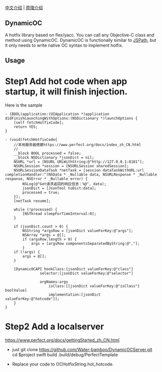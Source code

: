 [中文介绍](https://github.com/dKingbin/DynamicOC/blob/master/README-chs.md) | [原理介绍](https://github.com/dKingbin/DynamicOC/blob/master/principle_chs.md)

## DynamicOC
A hotfix library based on flex/yacc. You can call any Objective-C class and method using DynamicOC.
DynamicOC is functionally similar to [JSPath](https://github.com/bang590/JSPatch), but it only needs to write native OC syntax to implement hotfix.

## Usage
# Step1 Add hot code when app startup, it will finish injection.

Here is the sample
```
- (BOOL)application:(UIApplication *)application didFinishLaunchingWithOptions:(NSDictionary *)launchOptions {    
    [self fetchHotfixCode];    
    return YES;
}

- (void)fetchHotfixCode{    
    //本地服务器搭建https://www.perfect.org/docs/index_zh_CN.html    
    //    
    __block BOOL processed = false;   
    __block NSDictionary *jsonDict = nil;    
    NSURL *url = [NSURL URLWithString:@"http://127.0.0.1:8181"];    
    NSURLSession *session = [NSURLSession sharedSession];    
    NSURLSessionDataTask *netTask = [session dataTaskWithURL:url completionHandler:^(NSData * _Nullable data, NSURLResponse * _Nullable response, NSError * _Nullable error) {        
        NSLog(@"Get请求返回的响应信息：%@", data);        
        jsonDict = [JsonTool toDict:data];        
        processed = true;    
    }];    
    [netTask resume];
    
    while (!processed) {        
        [NSThread sleepForTimeInterval:0];    
    }    
    
    if (jsonDict.count > 0) {        
        NSString *argsRow = [jsonDict valueForKey:@"args"];        
        NSArray *args = @[];        
        if (argsRow.length > 0) {            
            args = [argsRow componentsSeparatedByString:@","];        
        }        
    if (!args) {            
        args = @[];        
    }                
    
    [DynamicOCAPI hookClass:[jsonDict valueForKey:@"class"] 
                selector:[jsonDict valueForKey:@"selector"]              
                argNames:args                   
                    isClass:[[jsonDict valueForKey:@"isClass"] boolValue]        
                    implementation:[jsonDict valueForKey:@"hotcode"]];    
    }
}
```

# Step2 Add a localserver
https://www.perfect.org/docs/gettingStarted_zh_CN.html

* just git clone https://github.com/Water-bamboo/DynamicOCServer.git
cd $project
swift build
.build/debug/PerfectTemplate

* Replace your code to OCHotfixString.hot_hotcode.
